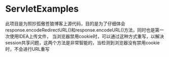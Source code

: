 # ServletExamples
此项目是为照抄孤傲苍狼博客上源代码，目的是为了仔细体会response.encodeRedirectURL()和response.encodeURL()方法，同时也是第一次使用IDEA上传文件，
当浏览器禁用cookie时，可以通过这种方式重写，以解决session共享问题，这两个方法是非常智能的，当检测到浏览器没有禁用cookie时，不会进行URL重写
